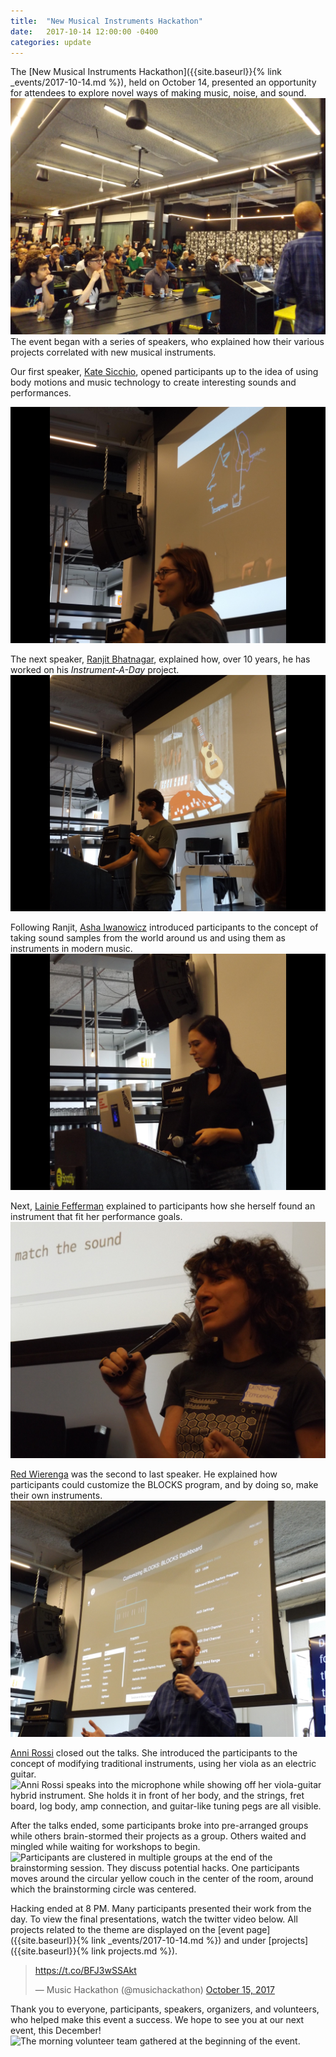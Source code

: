 ```yaml
---
title:  "New Musical Instruments Hackathon"
date:   2017-10-14 12:00:00 -0400
categories: update
---
```

The [New Musical Instruments Hackathon]({{site.baseurl}}{% link _events/2017-10-14.md %}), held on October 14, presented an opportunity for attendees to explore novel ways of making music, noise, and sound.
![Attendees of the New Musical Instruments Hackathon, listening to the speaker at the very beginning of the event. They sit at tables, all facing towards the front of the room, and their faces are visible.](/assets/events/20171014/DSCF8821.JPG)
The event began with a series of speakers, who explained how their various projects correlated with
new musical instruments.

Our first speaker, [Kate Sicchio](http://blog.sicchio.com), opened participants up to the idea of using body motions and music technology to create interesting sounds and performances.

![Kate Sicchio explains how she used music technology so that her dance choreography and music were correlated. As she speaks into the mic, a picture of her dancing, as dictated by the live-coding algorithm, is shown.](/assets/events/20171014/DSCF8677_rotate.JPG)

The next speaker, [Ranjit Bhatnagar](http://moonmilk.com), explained how, over 10 years, he has worked on his *Instrument-A-Day* project.
![Ranjit Bhatnagar speaks into the microphone as he explains how one of his instruments works. The background image contains a modified guitar, a set of chime-like objects, and a red mat with additions to it. All are part of this particular instrument display. ](/assets/events/20171014/DSCF8706_rotate.JPG)

Following Ranjit, [Asha Iwanowicz](http://ashasounds.com) introduced participants to the concept of taking sound samples from the world around us and using them as instruments in modern music.
![Asha Iwanowicz stands at the podium, behind her laptop. She holds the mic and listens with the audience as her music plays.](/assets/events/20171014/DSCF8739_rotate.JPG)

Next, [Lainie Fefferman](http://lainiefefferman.com) explained to participants how she herself found an instrument that fit her performance goals.
![A headshot of Lainie Fefferman, holding the microphone and standing in front of the screen.](/assets/events/20171014/DSCF8772.JPG)

[Red Wierenga](https://roli.com/products/blocks) was the second to last speaker. He explained how participants could customize the BLOCKS program, and by doing so, make their own instruments.
![Red Wierenga speaks into the microphone and gesticulates. He stands in front of the screen, which shows the code used to modify BLOCKS and create your own sounds. ](/assets/events/20171014/DSCF8812.JPG)

[Anni Rossi](https://www.annirossi.com) closed out the talks.
She introduced the participants to the concept of modifying traditional instruments, using her viola as an electric guitar.
![Anni Rossi speaks into the microphone while showing off her viola-guitar hybrid instrument. She holds it in front of her body, and the strings, fret board, log body, amp connection, and guitar-like tuning pegs are all visible. ](/assets/events/20171014/DSCF8839.JPG)

After the talks ended, some participants broke into pre-arranged groups while others brain-stormed their projects as a group. Others waited and mingled while waiting for workshops to begin.
![Participants are clustered in multiple groups at the end of the brainstorming session. They discuss potential hacks. One participants moves around the circular yellow couch in the center of the room, around which the brainstorming circle was centered.   ](/assets/events/20171014/DSCF8887.JPG)

Hacking ended at 8 PM. Many participants presented their work from the day. To view the final presentations, watch the twitter video below. All projects related to the theme are displayed on the [event page]({{site.baseurl}}{% link _events/2017-10-14.md %}) and under [projects]({{site.baseurl}}{% link projects.md %}).

<blockquote class="twitter-tweet" data-lang="en"><p lang="und" dir="ltr"><a href="https://t.co/BFJ3wSSAkt">https://t.co/BFJ3wSSAkt</a></p>&mdash; Music Hackathon (@musichackathon) <a href="https://twitter.com/musichackathon/status/919352840241364992?ref_src=twsrc%5Etfw">October 15, 2017</a></blockquote>
<script async src="https://platform.twitter.com/widgets.js" charset="utf-8"></script>

Thank you to everyone, participants, speakers, organizers, and volunteers, who helped make this event a success. We hope to see you at our next event, this December!
![The morning volunteer team gathered at the beginning of the event.](/assets/events/20171014/DSCF8647.JPG)
